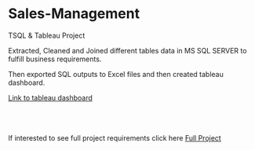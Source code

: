 # Sales-Management
TSQL &amp; Tableau Project 

Extracted, Cleaned and Joined different tables data in MS SQL SERVER to fulfill business requirements.

Then exported SQL outputs to Excel files and then created tableau dashboard.

<a href="https://public.tableau.com/app/profile/ekta.manvar/viz/SalesOverview_16424445193860/Dashboard1">Link to tableau dashboard</a>


</br>
</br>
</br>
  If interested to see full project requirements click here
  <a href="https://ektamanvarportfolio.wordpress.com/sales-management/">Full Project</a>

